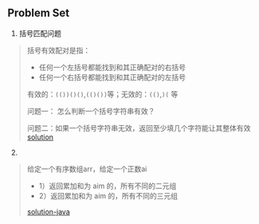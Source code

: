 ## Problem Set

1. 括号匹配问题

> 括号有效配对是指：
> - 任何一个左括号都能找到和其正确配对的右括号
> - 任何一个右括号都能找到和其正确配对的左括号
>
> 有效的：`(())()()`,`(()())`等；无效的：`(()`,`)(` 等
>
> 问题一： 怎么判断一个括号字符串有效？
>
>问题二：如果一个括号字符串无效，返回至少填几个字符能让其整体有效
> [solution](src/test/java/P1Test.java)

2.

> 给定一个有序数组arr，给定一个正数ai
> - 1）返回累加和为 aim 的，所有不同的二元组
> - 2）返回累加和为 aim 的，所有不同的三元组
>
> [solution-java](src/test/java/P2Test.java)

